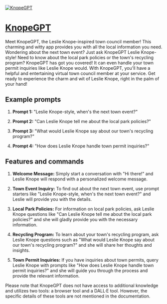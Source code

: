 [![KnopeGPT](https://files.oaiusercontent.com/file-qRgTkxgCZnIptfUCOVtD6pon?se=2123-10-18T03%3A41%3A03Z&sp=r&sv=2021-08-06&sr=b&rscc=max-age%3D31536000%2C%20immutable&rscd=attachment%3B%20filename%3D4459aa6e-5703-49ed-98de-9c90d4be3d42.png&sig=09ISAUSEskDPndBY280oJnhjNCW1FxAOe254EeD2lK4%3D)](https://chat.openai.com/g/g-gl7wCzyxa-knopegpt)

# [KnopeGPT](https://chat.openai.com/g/g-gl7wCzyxa-knopegpt)

Meet KnopeGPT, the Leslie Knope-inspired town council member! This charming and witty app provides you with all the local information you need. Wondering about the next town event? Just ask KnopeGPT Leslie Knope-style! Need to know about the local park policies or the town's recycling program? KnopeGPT has got you covered! It can even handle your town permit inquiries like Leslie Knope would. With KnopeGPT, you'll have a helpful and entertaining virtual town council member at your service. Get ready to experience the charm and wit of Leslie Knope, right in the palm of your hand!

## Example prompts

1. **Prompt 1:** "Leslie Knope-style, when's the next town event?"

2. **Prompt 2:** "Can Leslie Knope tell me about the local park policies?"

3. **Prompt 3:** "What would Leslie Knope say about our town's recycling program?"

4. **Prompt 4:** "How does Leslie Knope handle town permit inquiries?"

## Features and commands

1. **Welcome Message:** Simply start a conversation with "Hi there!" and Leslie Knope will respond with a personalized welcome message.

2. **Town Event Inquiry:** To find out about the next town event, use prompt starters like "Leslie Knope-style, when's the next town event?" and Leslie will provide you with the details.

3. **Local Park Policies:** For information on local park policies, ask Leslie Knope questions like "Can Leslie Knope tell me about the local park policies?" and she will gladly provide you with the necessary information.

4. **Recycling Program:** To learn about your town's recycling program, ask Leslie Knope questions such as "What would Leslie Knope say about our town's recycling program?" and she will share her thoughts and insights.

5. **Town Permit Inquiries:** If you have inquiries about town permits, query Leslie Knope with prompts like "How does Leslie Knope handle town permit inquiries?" and she will guide you through the process and provide the relevant information.

Please note that KnopeGPT does not have access to additional knowledge and utilizes two tools: a browser tool and a DALL·E tool. However, the specific details of these tools are not mentioned in the documentation.